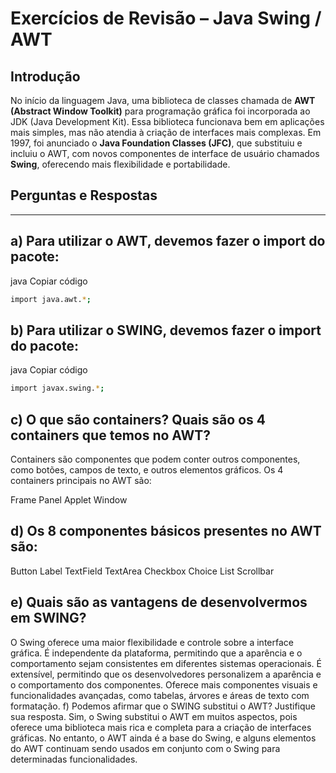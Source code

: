 # Exercícios de Revisão – Java Swing / AWT

## Introdução
No início da linguagem Java, uma biblioteca de classes chamada de **AWT (Abstract Window Toolkit)** para programação gráfica foi incorporada ao JDK (Java Development Kit). Essa biblioteca funcionava bem em aplicações mais simples, mas não atendia à criação de interfaces mais complexas. Em 1997, foi anunciado o **Java Foundation Classes (JFC)**, que substituiu e incluiu o AWT, com novos componentes de interface de usuário chamados **Swing**, oferecendo mais flexibilidade e portabilidade.

## Perguntas e Respostas
---
## a) Para utilizar o AWT, devemos fazer o import do pacote:
java
Copiar código
```bash
import java.awt.*;
```
## b) Para utilizar o SWING, devemos fazer o import do pacote:
java
Copiar código
```bash
import javax.swing.*;
```
## c) O que são containers? Quais são os 4 containers que temos no AWT?
Containers são componentes que podem conter outros componentes, como botões, campos de texto, e outros elementos gráficos. Os 4 containers principais no AWT são:

Frame
Panel
Applet
Window
## d) Os 8 componentes básicos presentes no AWT são:
Button
Label
TextField
TextArea
Checkbox
Choice
List
Scrollbar
## e) Quais são as vantagens de desenvolvermos em SWING?
O Swing oferece uma maior flexibilidade e controle sobre a interface gráfica.
É independente da plataforma, permitindo que a aparência e o comportamento sejam consistentes em diferentes sistemas operacionais.
É extensível, permitindo que os desenvolvedores personalizem a aparência e o comportamento dos componentes.
Oferece mais componentes visuais e funcionalidades avançadas, como tabelas, árvores e áreas de texto com formatação.
f) Podemos afirmar que o SWING substitui o AWT? Justifique sua resposta.
Sim, o Swing substitui o AWT em muitos aspectos, pois oferece uma biblioteca mais rica e completa para a criação de interfaces gráficas. No entanto, o AWT ainda é a base do Swing, e alguns elementos do AWT continuam sendo usados em conjunto com o Swing para determinadas funcionalidades.
